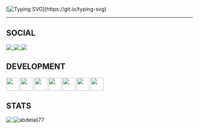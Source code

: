 [![Typing SVG](https://readme-typing-svg.demolab.com?font=Orbitron&size=28&duration=3500&pause=300&color=E20338&center=true&width=435&lines=.-+-...+-..+.+.-..+.-+.-..+..)](https://git.io/typing-svg)

<hr/>

## SOCIAL
<a href="https://discord.com/users/665679739549384704">
    <img src="https://img.shields.io/badge/-Discord-000?style=flat&logo=Discord&logoColor=7289da&labelColor=000">
</a>
<a href="mailto:albatross1.off@gmail.com">
    <img src="https://img.shields.io/badge/-Gmail-000?style=flat&logo=Gmail&logoColor=ea4335&labelColor=000"">
</a>
<a href="https://twitter.com/_klez_1">
    <img src="https://img.shields.io/badge/-X-000?style=flat&logo=X&logoColor=fff&labelColor=000"">
</a>

## DEVELOPMENT
<a href="https://skillicons.dev">
    <img width="35" height="35" align="left" src="https://skillicons.dev/icons?i=js" /> <img width="35" height="35" align="left" src="https://skillicons.dev/icons?i=nodejs" /> <img width="35" height="35" align="left" src="https://skillicons.dev/icons?i=ts" /><img width="35" height="35" align="left" src="https://skillicons.dev/icons?i=c" />
    <img width="35" height="35" align="left" src="https://skillicons.dev/icons?i=bash" /> <img width="35" height="35" align="left" src="https://skillicons.dev/icons?i=vscode" /> <img width="35" height="35" src="https://skillicons.dev/icons?i=git" />
  </a>

## STATS
<img align="left" src="https://github-readme-stats.vercel.app/api/top-langs/?username=abdelali77&layout=compact&langs_count=8&bg_color=000&icon_color=FFF&border_radius=10&hide_border=true&text_color=fff&hide_title=true" />
<img src="https://github-readme-stats.vercel.app/api?username=abdelali77&show_icons=true&hide_title=true&title_color=FFF&bg_color=000&icon_color=FFF&text_color=E20338&border_radius=10&hide_border=true" alt="abdelali77" />
